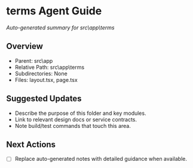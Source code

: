 ﻿# terms Agent Guide
*Auto-generated summary for src\app\terms*

## Overview
- Parent: src\app
- Relative Path: src\app\terms
- Subdirectories: None
- Files: layout.tsx, page.tsx

## Suggested Updates
- Describe the purpose of this folder and key modules.
- Link to relevant design docs or service contracts.
- Note build/test commands that touch this area.

## Next Actions
- [ ] Replace auto-generated notes with detailed guidance when available.
